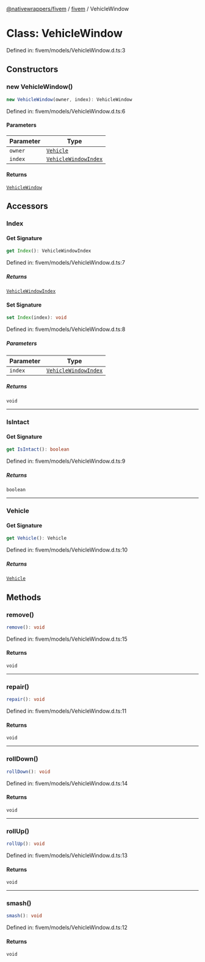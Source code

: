 [@nativewrappers/fivem](../../README.md) / [fivem](../README.md) / VehicleWindow

# Class: VehicleWindow

Defined in: fivem/models/VehicleWindow.d.ts:3

## Constructors

### new VehicleWindow()

```ts
new VehicleWindow(owner, index): VehicleWindow
```

Defined in: fivem/models/VehicleWindow.d.ts:6

#### Parameters

| Parameter | Type |
| ------ | ------ |
| `owner` | [`Vehicle`](Vehicle.md) |
| `index` | [`VehicleWindowIndex`](../enumerations/VehicleWindowIndex.md) |

#### Returns

[`VehicleWindow`](VehicleWindow.md)

## Accessors

### Index

#### Get Signature

```ts
get Index(): VehicleWindowIndex
```

Defined in: fivem/models/VehicleWindow.d.ts:7

##### Returns

[`VehicleWindowIndex`](../enumerations/VehicleWindowIndex.md)

#### Set Signature

```ts
set Index(index): void
```

Defined in: fivem/models/VehicleWindow.d.ts:8

##### Parameters

| Parameter | Type |
| ------ | ------ |
| `index` | [`VehicleWindowIndex`](../enumerations/VehicleWindowIndex.md) |

##### Returns

`void`

***

### IsIntact

#### Get Signature

```ts
get IsIntact(): boolean
```

Defined in: fivem/models/VehicleWindow.d.ts:9

##### Returns

`boolean`

***

### Vehicle

#### Get Signature

```ts
get Vehicle(): Vehicle
```

Defined in: fivem/models/VehicleWindow.d.ts:10

##### Returns

[`Vehicle`](Vehicle.md)

## Methods

### remove()

```ts
remove(): void
```

Defined in: fivem/models/VehicleWindow.d.ts:15

#### Returns

`void`

***

### repair()

```ts
repair(): void
```

Defined in: fivem/models/VehicleWindow.d.ts:11

#### Returns

`void`

***

### rollDown()

```ts
rollDown(): void
```

Defined in: fivem/models/VehicleWindow.d.ts:14

#### Returns

`void`

***

### rollUp()

```ts
rollUp(): void
```

Defined in: fivem/models/VehicleWindow.d.ts:13

#### Returns

`void`

***

### smash()

```ts
smash(): void
```

Defined in: fivem/models/VehicleWindow.d.ts:12

#### Returns

`void`
